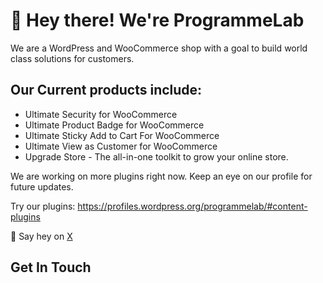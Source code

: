 # 👋 Hey there! We're ProgrammeLab

We are a WordPress and WooCommerce shop with a goal to build world class solutions for customers.

## Our Current products include:

* Ultimate Security for WooCommerce
* Ultimate Product Badge for WooCommerce
* Ultimate Sticky Add to Cart For WooCommerce
* Ultimate View as Customer for WooCommerce
* Upgrade Store - The all-in-one toolkit to grow your online store.

We are working on more plugins right now. Keep an eye on our profile for future updates.

Try our plugins: https://profiles.wordpress.org/programmelab/#content-plugins

🙋 Say hey on [X](https://x.com/programmelab?lang=en)

## Get In Touch
<p align="center">
<a href="http://programmelab.com/" target="_blank" rel="noopener noreferrer"<img src="https://github.com/ProgrammeLab-HQ/.github/blob/main/images/programmelab-image-2.png" width="850"></a>
</p>